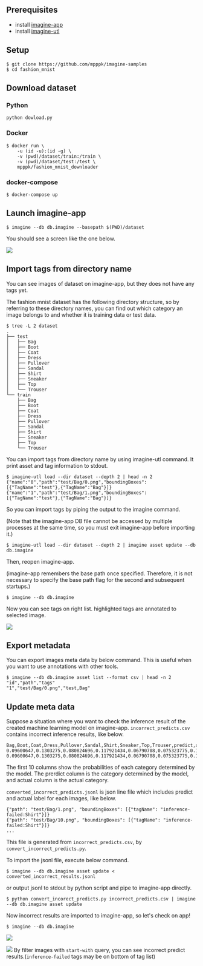 ## Prerequisites

- install [imagine-app](https://github.com/mpppk/imagine)
- install [imagine-utl](https://github.com/mpppk/imagine-utl)

## Setup

```shell
$ git clone https://github.com/mpppk/imagine-samples
$ cd fashion_mnist
```

## Download dataset

### Python

```shell
python dowload.py
```

### Docker

```shell
$ docker run \
    -u (id -u):(id -g) \
    -v (pwd)/dataset/train:/train \
    -v (pwd)/dataset/test:/test \
    mpppk/fashion_mnist_downloader
```

### docker-compose

```shell
$ docker-compose up
```

## Launch imagine-app

```shell
$ imagine --db db.imagine --basepath $(PWD)/dataset
```

You should see a screen like the one below.

![](images/no-tags.png)

## Import tags from directory name

You can see images of dataset on imagine-app, but they does not have any tags yet.

The fashion mnist dataset has the following directory structure, so by referring to these directory names, you can find out which category an image belongs to and whether it is training data or test data.

```shell
$ tree -L 2 dataset
.
├── test
│   ├── Bag
│   ├── Boot
│   ├── Coat
│   ├── Dress
│   ├── Pullover
│   ├── Sandal
│   ├── Shirt
│   ├── Sneaker
│   ├── Top
│   └── Trouser
└── train
    ├── Bag
    ├── Boot
    ├── Coat
    ├── Dress
    ├── Pullover
    ├── Sandal
    ├── Shirt
    ├── Sneaker
    ├── Top
    └── Trouser
```

You can import tags from directory name by using imagine-utl command. It print asset and tag information to stdout.

```shell
$ imagine-utl load --dir dataset --depth 2 | head -n 2
{"name":"0","path":"test/Bag/0.png","boundingBoxes":[{"TagName":"test"},{"TagName":"Bag"}]}
{"name":"1","path":"test/Bag/1.png","boundingBoxes":[{"TagName":"test"},{"TagName":"Bag"}]}
```

So you can import tags by piping the output to the imagine command.

(Note that the imagine-app DB file cannot be accessed by multiple processes at the same time, so you must exit imagine-app before importing it.)

```shell
$ imagine-utl load --dir dataset --depth 2 | imagine asset update --db db.imagine
```

Then, reopen imagine-app.

(imagine-app remembers the base path once specified. Therefore, it is not necessary to specify the base path flag for the second and subsequent startups.)

```shell
$ imagine --db db.imagine
```

Now you can see tags on right list. highlighted tags are annotated to selected image.

![](images/tags-are-loaded.png)

## Export metadata

You can export images meta data by below command. This is useful when you want to use annotations with other tools.

```shell
$ imagine --db db.imagine asset list --format csv | head -n 2
"id","path","tags"
"1","test/Bag/0.png","test,Bag"
```

## Update meta data

Suppose a situation where you want to check the inference result of the created machine learning model on imagine-app. `incorrect_predicts.csv` contains incorrect inference results, like below.

```csv
Bag,Boot,Coat,Dress,Pullover,Sandal,Shirt,Sneaker,Top,Trouser,predict,actual,path
0.09600647,0.1303275,0.080824696,0.117921434,0.06790708,0.075323775,0.15818310000000002,0.07472554599999999,0.11275013,0.08603032,Shirt,Bag,test/Bag/1.png
0.09600647,0.1303275,0.080824696,0.117921434,0.06790708,0.075323775,0.15818310000000002,0.07472554599999999,0.11275013,0.08603032,Shirt,Bag,test/Bag/10.png
```

The first 10 columns show the probabilities of each category determined by the model. The prerdict column is the category determined by the model, and actual column is the actual category.

`converted_incorrect_predicts.jsonl` is json line file which includes predict and actual label for each images, like below.

```jsonl
{"path": "test/Bag/1.png", "boundingBoxes": [{"tagName": "inference-failed:Shirt"}]}
{"path": "test/Bag/10.png", "boundingBoxes": [{"tagName": "inference-failed:Shirt"}]}
...
```

This file is generated from `incorrect_predicts.csv`, by `convert_incorrect_predicts.py`.

To import the jsonl file, execute below command.

```shell
$ imagine --db db.imagine asset update < converted_incorrect_results.jsonl
```

or output jsonl to stdout by python script and pipe to imagine-app directly.

```shell
$ python convert_incorect_predicts.py incorrect_predicts.csv | imagine --db db.imagine asset update
```

Now incorrect results are imported to imagine-app, so let's check on app!

```shell
$ imagine --db db.imagine
```

![](images/inference-failed-query.png)

![](images/inference-failed-tag.png)
By filter images with `start-with` query, you can see incorrect predict results.(`inference-failed` tags may be on bottom of tag list)
